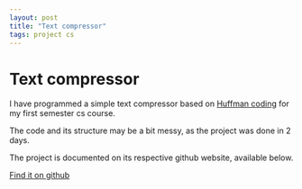 ```yaml
---
layout: post
title: "Text compressor"
tags: project cs
---
```


# Text compressor

I have programmed a simple text compressor based on [Huffman coding](https://en.wikipedia.org/wiki/Huffman_coding) for my first semester cs course.

The code and its structure may be a bit messy, as the project was done in 2 days.

The project is documented on its respective github website, available below.

[Find it on github](https://github.com/Gabirodz/tcomp)